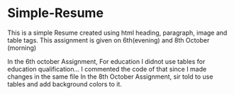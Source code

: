 # Simple-Resume

This is a simple Resume created using html heading, paragraph, image and table tags.
This assignment is given on 6th(evening) and 8th October (morning)

In the 6th october Assignment, For education I didnot use tables for education qualification... I commented the code of that since I made changes in the same file
In the 8th October Assignment, sir told to use tables and add background colors to it.
